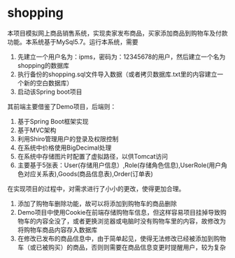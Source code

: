 # shopping




本项目模拟网上商品销售系统，实现卖家发布商品，买家添加商品到购物车及付款功能。本系统基于MySql5.7。运行本系统，需要

1. 先建立一个用户名为：ipms，密码为：12345678的用户，然后建立一个名为shopping的数据库
2. 执行备份的shopping.sql文件导入数据（或者拷贝数据库.txt里的内容建立一个新的空白数据库）
3. 启动该Spring boot项目

其前端主要借鉴了Demo项目，后端则：
1. 基于Spring Boot框架实现
2. 基于MVC架构
3. 利用Shiro管理用户的登录及权限控制
4. 在系统中价格使用BigDecimal处理
5. 在系统中存储图片时配置了虚拟路径，以供Tomcat访问
6. 主要基于5张表：User(存储用户信息）,Role(存储角色信息),UserRole(用户角色对应关系表),Goods(商品信息表),Order(订单表)

在实现项目的过程中，对需求进行了小小的更改，使得更加合理。
1. 添加了购物车删除功能，故可以将添加到购物车的商品删除
2. Demo项目中使用Cookie在前端存储购物车信息，但这样容易项目挂掉导致购物车的内容全没了，或者更换浏览器或电脑时没有购物车里的内容，故修改为将购物车商品内容存入数据库
3. 在修改已发布的商品信息中，由于简单起见，使得无法修改已经被添加到购物车（或已被购买）的商品，否则则需要在商品信息变更时提醒用户，较为复杂
